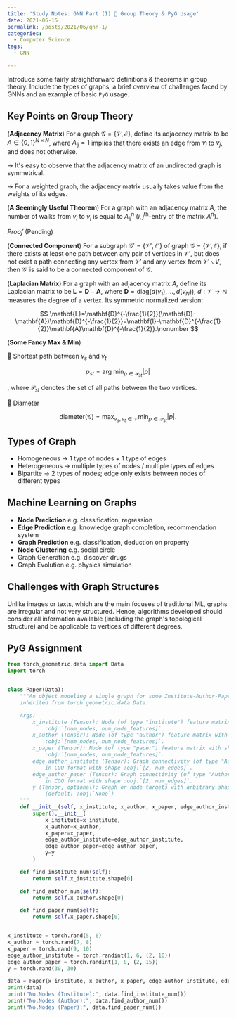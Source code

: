 ```yaml
---
title: 'Study Notes: GNN Part (I) 🌲 Group Theory & PyG Usage'
date: 2021-06-15
permalink: /posts/2021/06/gnn-1/
categories:
  - Computer Science
tags:
  - GNN

---
```


Introduce some fairly straightforward definitions & theorems in group theory. Include the types of graphs, a brief overview of challenges faced by GNNs and an example of basic `PyG` usage. 

## Key Points on Group Theory

(**Adjacency Matrix**) For a graph $\mathcal{G}=\{\mathcal{V}, \mathcal{E}\}$, define its adjacency matrix to be $A\in\{0,1\}^{N\times N}$, where $A_{ij} = 1$ implies that there exists an edge from $v_i$ to $v_j$, and does not otherwise.

$\to$ It's easy to observe that the adjacency matrix of an undirected graph is symmetrical.

$\to$ For a weighted graph, the adjacency matrix usually takes value from the weights of its edges.

(**A Seemingly Useful Theorem**) For a graph with an adjacency matrix $A$, the number of walks from $v_i$ to $v_j$ is equal to $A^n_{ij}$ ($i, j^{\text{th}}$-entry of the matrix $A^n$).

*Proof* (Pending)

(**Connected Component**) For a subgraph $\mathcal{G}'=\{\mathcal{V}', \mathcal{E}'\}$ of graph $\mathcal{G}=\{\mathcal{V}, \mathcal{E}\}$, if there exists at least one path between any pair of vertices in $\mathcal{V}'$, but does not exist a path connecting any vertex from $\mathcal{V}'$ and any vertex from $\mathcal{V}'\backslash V$, then $\mathcal{G}'$ is said to be a connected component of $\mathcal{G}$.

(**Laplacian Matrix**) For a graph with an adjacency matrix $A$, define its Laplacian matrix to be $\mathbf{L}=\mathbf{D}-\mathbf{A}$, where $\mathbf{D}=\text{diag}(d(v_1), \dots, d(v_N))$, $d:\mathcal{V}\rightarrow\mathbb{N}$ measures the degree of a vertex. Its symmetric normalized version: 

$$
\mathbf{L}=\mathbf{D}^{-\frac{1}{2}}(\mathbf{D}-\mathbf{A})\mathbf{D}^{-\frac{1}{2}}=\mathbf{I}-\mathbf{D}^{-\frac{1}{2}}\mathbf{A}\mathbf{D}^{-\frac{1}{2}}.\nonumber
$$

(**Some Fancy Max & Min**)

💙 Shortest path between $v_s$ and $v_t$

$$
p_{st}=\text{arg min}_{p\in\mathcal{P}_{st}}\vert p\vert
$$

, where $\mathcal{P}_{st}$ denotes the set of all paths between the two vertices.

💙 Diameter 

$$
\text{diameter}(\mathcal{G})=\max _{v_s, v_t \in \mathcal{V}} \min _{p \in \mathcal{P}_{st}}\vert p\vert.
$$

## Types of Graph

- Homogeneous $\to$ 1 type of nodes + 1 type of edges
- Heterogeneous $\to$ multiple types of nodes / multiple types of edges
- Bipartite $\to$ 2 types of nodes; edge only exists between nodes of different types

## Machine Learning on Graphs

- **Node Prediction** e.g. classification, regression
- **Edge Prediction** e.g. knowledge graph completion, recommendation system
- **Graph Prediction** e.g. classification, deduction on property
- **Node Clustering** e.g. social circle
- Graph Generation e.g. discover drugs
- Graph Evolution e.g. physics simulation

## Challenges with Graph Structures

Unlike images or texts, which are the main focuses of traditional ML, graphs are irregular and not very structured. Hence, algorithms developed should consider all information available (including the graph's topological structure) and be applicable to vertices of different degrees.

## PyG Assignment

```python
from torch_geometric.data import Data
import torch


class Paper(Data):
    """An object modeling a single graph for some Institute-Author-Paper network,
    inherited from torch.geometric.data.Data:

    Args:
        x_institute (Tensor): Node (of type "institute") feature matrix with shape 
            :obj:`[num_nodes, num_node_features]`. 
        x_author (Tensor): Node (of type "author") feature matrix with shape 
            :obj:`[num_nodes, num_node_features]`. 
        x_paper (Tensor): Node (of type "paper") feature matrix with shape 
            :obj:`[num_nodes, num_node_features]`. 
        edge_author_institute (Tensor): Graph connectivity (of type "Author-Institute" 
            in COO format with shape :obj:`[2, num_edges]`. 
        edge_author_paper (Tensor): Graph connectivity (of type "Author-Paper" 
            in COO format with shape :obj:`[2, num_edges]`. 
        y (Tensor, optional): Graph or node targets with arbitrary shape.
            (default: :obj:`None`)
    """
    def __init__(self, x_institute, x_author, x_paper, edge_author_institute, edge_author_paper, y=None):
        super().__init__(
            x_institute=x_institute, 
            x_author=x_author, 
            x_paper=x_paper,
            edge_author_institute=edge_author_institute,
            edge_author_paper=edge_author_paper,
            y=y
        )

    def find_institute_num(self):
        return self.x_institute.shape[0]

    def find_author_num(self):
        return self.x_author.shape[0]

    def find_paper_num(self):
        return self.x_paper.shape[0]


x_institute = torch.rand(5, 6)
x_author = torch.rand(7, 8)
x_paper = torch.rand(9, 10)
edge_author_institute = torch.randint(1, 6, (2, 10))
edge_author_paper = torch.randint(1, 8, (2, 15))
y = torch.rand(30, 30)

data = Paper(x_institute, x_author, x_paper, edge_author_institute, edge_author_paper, y)
print(data)
print("No.Nodes (Institute):", data.find_institute_num())
print("No.Nodes (Author):", data.find_author_num())
print("No.Nodes (Paper):", data.find_paper_num())
```

